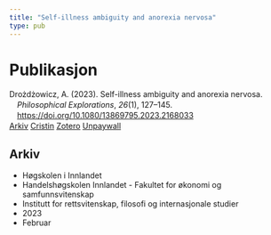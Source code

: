 ```yaml
---
title: "Self-illness ambiguity and anorexia nervosa"
type: pub
---
```

<h1>Publikasjon</h1>
<article id="csl-bib-container-9GY74E3V" class="csl-bib-container">
  <div class="csl-bib-body" style="line-height: 1.35; padding-left: 1em; text-indent:-1em;">
  <div class="csl-entry">Dro&#x17C;d&#x17C;owicz, A. (2023). Self-illness ambiguity and anorexia nervosa. <i>Philosophical Explorations</i>, <i>26</i>(1), 127&#x2013;145. <a href="https://doi.org/10.1080/13869795.2023.2168033">https://doi.org/10.1080/13869795.2023.2168033</a></div>
</div>
  <div class="csl-bib-buttons">
    <a href="#taxonomy-article-9GY74E3V" class="csl-bib-button">Arkiv</a>
    <a href="https://app.cristin.no/results/show.jsf?id=2129256" alt="Cristin URL" class="csl-bib-button">Cristin</a>
    <a href="http://zotero.org/groups/5022929/items/9GY74E3V" alt="Zotero URL" class="csl-bib-button">Zotero</a>
    <a href="https://doi.org/10.1080/13869795.2023.2168033" class="csl-bib-button">Unpaywall</a>
  </div>
  <div id="csl-bib-meta-container-9GY74E3V"></div>
</article>
<div id="csl-bib-meta-9GY74E3V" class="csl-bib-meta">
  <article id="taxonomy-article-9GY74E3V" class="taxonomy-article">
    <h1>Arkiv</h1>
    <ul>
      <li>Høgskolen i Innlandet</li>
      <li>Handelshøgskolen Innlandet - Fakultet for økonomi og samfunnsvitenskap</li>
      <li>Institutt for rettsvitenskap, filosofi og internasjonale studier</li>
      <li>2023</li>
      <li>Februar</li>
    </ul>
  </article>
</div>

